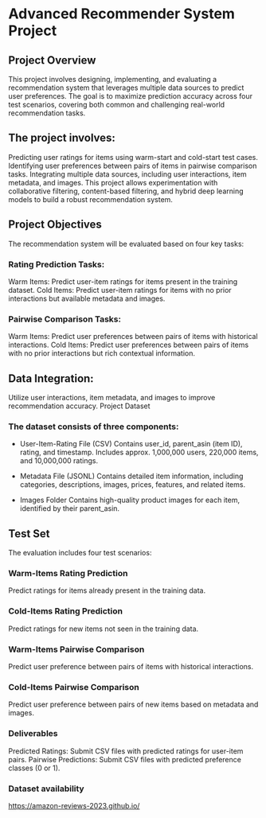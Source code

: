 # Advanced Recommender System Project
## Project Overview
This project involves designing, implementing, and evaluating a recommendation system that leverages multiple data sources to predict user preferences. The goal is to maximize prediction accuracy across four test scenarios, covering both common and challenging real-world recommendation tasks.

## The project involves:

Predicting user ratings for items using warm-start and cold-start test cases.
Identifying user preferences between pairs of items in pairwise comparison tasks.
Integrating multiple data sources, including user interactions, item metadata, and images.
This project allows experimentation with collaborative filtering, content-based filtering, and hybrid deep learning models to build a robust recommendation system.

## Project Objectives
The recommendation system will be evaluated based on four key tasks:

### Rating Prediction Tasks:

Warm Items: Predict user-item ratings for items present in the training dataset.
Cold Items: Predict user-item ratings for items with no prior interactions but available metadata and images.
### Pairwise Comparison Tasks:

Warm Items: Predict user preferences between pairs of items with historical interactions.
Cold Items: Predict user preferences between pairs of items with no prior interactions but rich contextual information.
## Data Integration:

Utilize user interactions, item metadata, and images to improve recommendation accuracy.
Project Dataset
### The dataset consists of three components:

 - User-Item-Rating File (CSV)
Contains user_id, parent_asin (item ID), rating, and timestamp.
Includes approx. 1,000,000 users, 220,000 items, and 10,000,000 ratings.

 - Metadata File (JSONL)
Contains detailed item information, including categories, descriptions, images, prices, features, and related items.

 - Images Folder
Contains high-quality product images for each item, identified by their parent_asin.

## Test Set
The evaluation includes four test scenarios:

### Warm-Items Rating Prediction
Predict ratings for items already present in the training data.

### Cold-Items Rating Prediction
Predict ratings for new items not seen in the training data.

### Warm-Items Pairwise Comparison
Predict user preference between pairs of items with historical interactions.

### Cold-Items Pairwise Comparison
Predict user preference between pairs of new items based on metadata and images.

### Deliverables
Predicted Ratings: Submit CSV files with predicted ratings for user-item pairs.
Pairwise Predictions: Submit CSV files with predicted preference classes (0 or 1).

### Dataset availability
https://amazon-reviews-2023.github.io/

